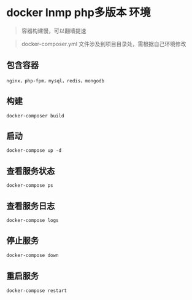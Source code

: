 # docker lnmp php多版本 环境

>容器构建慢，可以翻墙提速

>docker-composer.yml 文件涉及到项目目录处，需根据自己环境修改

## 包含容器
    nginx，php-fpm，mysql，redis，mongodb
    
## 构建
```
docker-composer build
```

## 启动

```
docker-compose up -d
```

## 查看服务状态

```
docker-compose ps
```

## 查看服务日志

```
docker-compose logs
```

## 停止服务

```bash
docker-compose down
```

## 重启服务

```bash
docker-compose restart
```